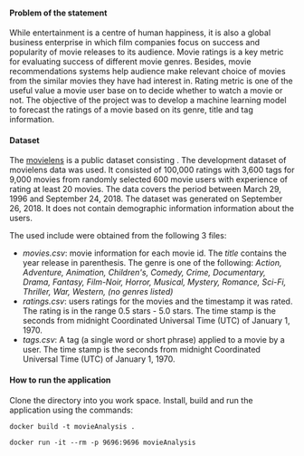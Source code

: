 
#### Problem of the statement
While entertainment is a centre of human happiness, it is also a global business enterprise in which film companies focus on success and popularity of movie releases to its audience. Movie ratings is a key metric for evaluating success of different movie genres. Besides, movie recommendations systems help audience make relevant choice of movies from the similar movies they have had interest in. Rating metric is one of the useful value a movie user base on to decide whether to watch a movie or not. The objective of the project was to develop a machine learning model to forecast the ratings of a movie based on its genre, title and tag information.


#### Dataset

The [movielens](http://grouplens.org/datasets/) is a public dataset consisting . The development dataset of movielens data was used. It consisted of 100,000 ratings with 3,600 tags for 9,000 movies from randomly selected 600 movie users with experience of rating at least 20 movies. The data covers the period between March 29, 1996 and September 24, 2018. The dataset was generated on September 26, 2018. It does not contain demographic information information about the users.

The used include were obtained from the following 3 files:
- _movies.csv_: movie information for each movie id. The _title_ contains the year release in parenthesis. The genre is one of the following: _Action, Adventure, Animation, Children\'s, Comedy, Crime, Documentary, Drama, Fantasy, Film-Noir, Horror, Musical, Mystery, Romance, Sci-Fi, Thriller, War, Western, (no genres listed)_
- _ratings.csv_: users ratings for the movies and the timestamp it was rated. The rating is in the range 0.5 stars - 5.0 stars. The time stamp is the seconds from midnight Coordinated Universal Time (UTC) of January 1, 1970.
- _tags.csv_: A tag (a single word or short phrase) applied to a movie by a user. The time stamp is the seconds from midnight Coordinated Universal Time (UTC) of January 1, 1970.


#### How to run the application
Clone the directory into you work space.
Install, build and run the application using the commands: 

```
docker build -t movieAnalysis .

docker run -it --rm -p 9696:9696 movieAnalysis

```


